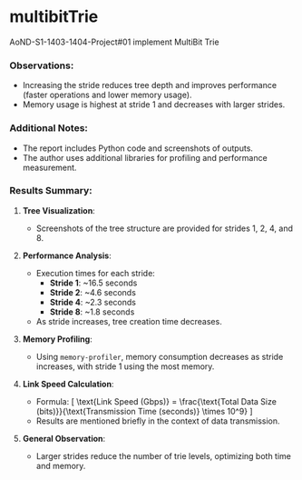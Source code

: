 # multibitTrie
AoND-S1-1403-1404-Project#01 implement MultiBit Trie

### Observations:
- Increasing the stride reduces tree depth and improves performance (faster operations and lower memory usage).
- Memory usage is highest at stride 1 and decreases with larger strides.

### Additional Notes:
- The report includes Python code and screenshots of outputs.
- The author uses additional libraries for profiling and performance measurement.

### Results Summary:
1. **Tree Visualization**:
   - Screenshots of the tree structure are provided for strides 1, 2, 4, and 8.

2. **Performance Analysis**:
   - Execution times for each stride:
     - **Stride 1**: ~16.5 seconds
     - **Stride 2**: ~4.6 seconds
     - **Stride 4**: ~2.3 seconds
     - **Stride 8**: ~1.8 seconds
   - As stride increases, tree creation time decreases.

3. **Memory Profiling**:
   - Using `memory-profiler`, memory consumption decreases as stride increases, with stride 1 using the most memory.

4. **Link Speed Calculation**:
   - Formula:
     \[
     \text{Link Speed (Gbps)} = \frac{\text{Total Data Size (bits)}}{\text{Transmission Time (seconds)} \times 10^9}
     \]
   - Results are mentioned briefly in the context of data transmission.

5. **General Observation**:
   - Larger strides reduce the number of trie levels, optimizing both time and memory.
